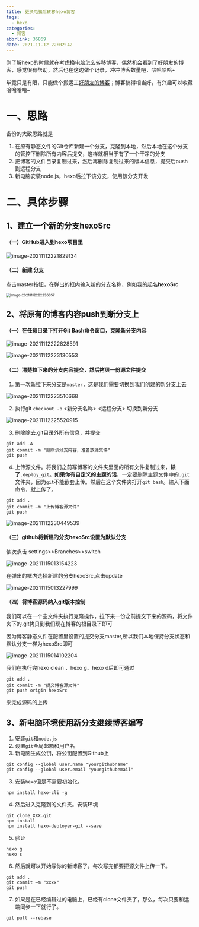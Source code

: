 ```yaml
---
title: 更换电脑后转移hexo博客
tags:
  - hexo
categories:
  - 博客
abbrlink: 36869
date: 2021-11-12 22:02:42
---
```


刚了解hexo的时候就在考虑换电脑怎么转移博客，偶然机会看到了好朋友的博客，感觉很有帮助，然后也在这边做个记录，冲冲博客数量吧，哈哈哈哈~

毕竟只是有限，只能做个搬运工[好朋友的博客](https://small-brilliant.github.io/2021/03/12/%E6%8D%A2%E7%94%B5%E8%84%91%E4%BA%86%E6%88%91%E7%9A%84Bolg%E6%80%8E%E4%B9%88%E5%8A%9E/)；博客搞得相当好，有兴趣可以收藏哈哈哈哈~

<!--more-->

# 一、思路

备份的大致思路就是

1. 在原有静态文件的GIt仓库新建一个分支，克隆到本地，然后本地在这个分支的管控下删除所有内容后提交，这样就相当于有了一个干净的分支
2. 把博客的文件目录复制过来，然后再删除复制过来的版本信息，提交后push到远程分支
3. 新电脑安装node.js，hexo后拉下该分支，使用该分支开发

# 二、具体步骤

## 1、建立一个新的分支hexoSrc

#### （一）GitHub进入到hexo项目里

![image-20211112221829134](更换电脑后转移hexo博客/image-20211112221829134.png)

#### （二）新建 分支

点击master按钮，在弹出的框内输入新的分支名称，例如我的起名**hexoSrc**

<img src="更换电脑后转移hexo博客/image-20211112222236357.png" alt="image-20211112222236357" style="zoom: 67%;" />

## 2、将原有的博客内容push到新分支上

#### （一）在任意目录下打开Git Bash命令窗口，克隆新分支内容

![image-20211112222828591](更换电脑后转移hexo博客/image-20211112222828591.png)



![image-20211112223130553](更换电脑后转移hexo博客/image-20211112223130553.png)

#### （二）清楚拉下来的分支内容提交，然后拷贝一份源文件提交 

1. 第一次新拉下来分支是`master`，这是我们需要切换到我们创建的新分支上去

![image-20211112223510668](更换电脑后转移hexo博客/image-20211112223510668.png)

2. 执行git `checkout -b` <新分支名称> <远程分支> 切换到新分支

![image-20211112225520915](更换电脑后转移hexo博客/image-20211112225520915.png)

3. 删除除去.git目录外所有信息，并提交

```
git add -A
git commit -m "删除该分支内容，准备放源文件"
git push
```

4. 上传源文件。将我们之前写博客的文件夹里面的所有文件复制过来，**除了**`.deploy_git`。**如果你有自定义的主题的话**，一定要删除主题文件中的`.git`文件夹，因为`git`不能嵌套上传。然后在这个文件夹打开`git bash`。输入下面命令，就上传了。

```
git add .
git commit –m "上传博客源文件"
git push 
```

![image-20211112230449539](更换电脑后转移hexo博客/image-20211112230449539.png)

#### （三）github将新建的分支hexoSrc设置为默认分支

依次点击 settings>>Branches>>switch

![image-20211115013154223](更换电脑后转移hexo博客/image-20211115013154223.png)

在弹出的框内选择新建的分支hexoSrc,点击update

![image-20211115013227999](更换电脑后转移hexo博客/image-20211115013227999.png)

#### （四）将博客源码纳入git版本控制

我们可以在一个空文件夹执行克隆操作，拉下来一份之前提交下来的源码，将文件夹下的.git拷贝到我们现在博客的根目录下即可

因为博客静态文件在配置里设置的提交分支master,所以我们本地保持分支状态和默认分支一样为hexoSrc即可

![image-20211115014102204](更换电脑后转移hexo博客/image-20211115014102204.png)

我们在执行完hexo clean 、hexo g、hexo d后即可通过

```
git add .
git commit -m "提交博客源文件"
git push origin hexoSrc
```

来完成源码的上传

## 3、新电脑环境使用新分支继续博客编写

1. 安装`git`和`node.js`
2. 设置`git`全局邮箱和用户名
3. 新电脑生成公钥，将公钥配置到Github上

```
git config --global user.name "yourgithubname"
git config --global user.email "yourgithubemail"
```

3. 安装`hexo`但是不需要初始化。

```
npm install hexo-cli -g
```

4. 然后进入克隆到的文件夹。安装环境

```
git clone XXX.git
npm install
npm install hexo-deployer-git --save
```

5. 验证

```
hexo g
hexo s
```

6. 然后就可以开始写你的新博客了。每次写完都要把源文件上传一下。

```
git add .
git commit –m "xxxx"
git push 
```

7. 如果是在已经编辑过的电脑上，已经有clone文件夹了，那么，每次只要和远端同步一下就行了。

```
git pull --rebase
```

